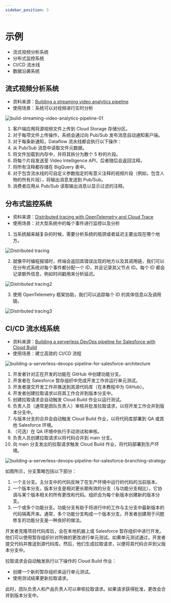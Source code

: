 ```yaml
---
sidebar_position: 3
---
```


# 示例

- 流式视频分析系统
- 分布式监控系统
- CI/CD 流水线
- 数据沿袭系统

## 流式视频分析系统
- 资料来源：[Building a streaming video analytics pipeline](https://cloud.google.com/architecture/building-a-streaming-video-analytics-pipeline)
- 使用场景：系统可以对视频进行实时分析

![build-streaming-video-analytics-pipeline-01](/img/system/build-streaming-video-analytics-pipeline-01.svg)

1. 客户端应用将源视频文件上传到 Cloud Storage 存储分区。
2. 对于每项文件上传操作，系统会通过向 Pub/Sub 发布消息自动通知客户端。
3. 对于每条新通知，Dataflow 流水线都会执行以下操作：
4. 从 Pub/Sub 消息中读取文件元数据。
5. 将文件加载到内存中，并将其拆分为数个 5 秒的片段。
6. 将每个片段发送至 Video Intelligence API，后者随后会返回注释。
7. 将所有注释都存储在 BigQuery 表中。
8. 对于包含流水线的可自定义参数指定的有意义注释的视频片段（例如，包含人物的所有片段），将输出消息发送到 Pub/Sub。
9. 消费者应用从 Pub/Sub 读取输出消息以显示过滤的注释。

## 分布式监控系统
- 资料来源：[Distributed tracing with OpenTelemetry and Cloud Trace](https://www.youtube.com/watch?v=NQeK8Kbu6UM)
- 使用场景：对大型系统中的每个事件进行监控以及分析

1. 当系统越来越复杂的时候，需要分析系统的瓶颈或者延迟主要出现在哪个地方。

<img class="system-small-img" src="https://cdn.jsdelivr.net/gh/Interview-Science/Book/static/img/system/Distributed-tracing.png" alt="Distributed tracing" />

2. 就像平时编程报错时，终端会返回其错误出现的地方以及其调用链，我们可以在分布式系统对每个事件都分配一个 ID，并且记录其父节点 ID。每个 ID 都会记录额外信息，例如时间戳用来分析延迟。

<img class="system-small-img" src="https://cdn.jsdelivr.net/gh/Interview-Science/Book/static/img/system/Distributed-tracing2.png" alt="Distributed tracing2" />

3. 使用 OpenTelemetry 框架协助，我们可以追踪每个 ID 的具体信息以及调用链。

<img class="system-small-img" src="https://cdn.jsdelivr.net/gh/Interview-Science/Book/static/img/system/Distributed-tracing3.png" alt="Distributed tracing3" />

## CI/CD 流水线系统
- 资料来源：[Building a serverless DevOps pipeline for Salesforce with Cloud Build](https://cloud.google.com/architecture/building-a-serverless-devops-pipeline-for-salesforce)
- 使用场景：建立高效的 CI/CD 流程

![building-a-serverless-devops-pipeline-for-salesforce-architecture](/img/system/building-a-serverless-devops-pipeline-for-salesforce-architecture.svg)

1. 开发者针对正在开发的功能在 GitHub 中创建功能分支。
2. 开发者在 Salesforce 暂存组织中完成开发工作并运行单元测试。
3. 开发者提交开发工作并推送到其源代码库（在本教程中为 GitHub）。
4. 开发者创建拉取请求以将其工作合并到版本分支中。
5. 创建拉取请求会自动触发 Cloud Build 作业以运行测试。
6. 负责人员（通常是团队负责人）审核并批准拉取请求，以将开发工作合并到版本分支中。
7. 与版本分支的合并会自动触发 Cloud Build 作业，以将代码库部署到 QA 或其他 Salesforce 环境。
8. （可选）在 QA 环境中执行手动测试和审核。
9. 负责人员创建拉取请求以将代码合并到 main 分支。
10. 向 main 分支发出的拉取请求触发 Cloud Build 作业，将代码部署到生产环境。

![building-a-serverless-devops-pipeline-for-salesforce-branching-strategy](/img/system/building-a-serverless-devops-pipeline-for-salesforce-branching-strategy.svg)

如图所示，分支策略包括以下部分：

1. 一个主分支。主分支中的代码反映了在生产环境中运行的代码的当前版本。
2. 一个版本分支。版本分支是相对更长期有效的分支（与功能分支相比），它协调与某个版本相关的所有更改和代码。组织会为每个新版本创建新的版本分支。
3. 一个或多个功能分支。功能分支有助于将进行中的工作与主分支中最新版本的代码隔离开来。通常，多个功能分支构成一个版本分支。开发者创建用于问题修复的功能分支是一种良好的做法。

开发者克隆项目代码库后，会在本地机器上或 Salesforce 暂存组织中进行开发。他们可以使用暂存组织针对所做的更改进行单元测试。如果单元测试通过，开发者提交代码并推送到源代码库。然后，他们生成拉取请求，以便将其代码合并到父版本分支中。

拉取请求会自动触发执行以下操作的 Cloud Build 作业：
- 创建一个新的暂存组织来运行单元测试。
- 使用测试结果更新拉取请求。

此时，团队负责人和产品负责人可以审核拉取请求。如果请求获得批准，更改会合并到版本分支中。
